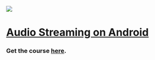 <a href='https://codingwithmitch.com/courses/android-audio-streaming/' target='_blank'><img class='header-img' src='https://codingwithmitch.s3.amazonaws.com/static/android-spotify-clone/images/Spotify_Clone.png' /></a>

<h1><a href='https://codingwithmitch.com/courses/android-audio-streaming/' target='_blank'>Audio Streaming on Android</a></h1>
<h3>Get the course <a href='https://codingwithmitch.com/courses/android-audio-streaming/' target='_blank'>here</a>.</h3>
